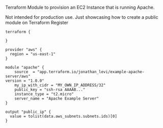 Terraform Module to provision an EC2 Instance that is running Apache.

Not intended for production use. Just showcasing how to create a public module on Terraform Register

```hcl
terraform {

}

provider "aws" {
  region = "us-east-1"
}

module "apache" {
	source  = "app.terraform.io/jonathan_levi/example-apache-server/aws"
version = "1.0.0"
	my_ip_with_cidr = "MY_OWN_IP_ADDRESS/32"
	public_key = "ssh-rsa AAAAB..."
	instance_type = "t2.micro"
 	server_name = "Apache Example Server"
}

output "public_ip" {
  value = tolist(data.aws_subnets.subnets.ids)[0]
}
```
